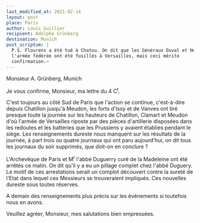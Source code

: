 ```yaml
---
last_modified_at: 2021-02-14
layout: post
place: Paris
author: Louis Guillier
recipient: Adolphe Grünberg
destination: Munich
post_scriptum: |
  P.S. Flourens a été tué à Chatou. On dit que les Généraux Duval et Henry de
  l'armée fédérée ont été fusillés à Versailles, mais ceci mérite
  confirmation.—
---
```


Monsieur A. Grünberg, Munich

Je vous confirme, Monsieur, ma lettre du 4 C<sup>t</sup>.

C'est toujours au côté Sud de Paris que l'action se continue, c'est-à-dire
depuis Chatillon jusqu'à Meudon, les forts d'Issy et de Vanves ont tiré presque
toute la journée sur les hauteurs de Chatillon, Clamart et Meudon d'où l'armée
de Versailles riposte par des pièces d'artillerie disposées dans les redoutes
et les batteries que les Prussiens y avaient établies pendant le siège.
Les renseignements dureste nous manquent sur les résultats de la journée, à part 
trois ou quatre journaux qui ont paru aujourd'hui, on dit tous les journaux du
soir supprimés, que doit-on en conclure ?

L'Archevêque de Paris et M<sup>r</sup> l'abbé Duguerry curé de la Madeleine ont
été arrêtés ce matin.
On dit qu'il y a eu un pillage complet chez l'abbé Duguery.
Le motif de ces arrestations serait un complot découvert contre la sureté de
l'Etat dans lequel ces Messieurs se trouveraient impliqués.
Ces nouvelles dureste sous toutes réserves.

A demain des renseignements plus précis sur les événements si toutefois nous en
avons.

Veuillez agréer, Monsieur, mes salutations bien empressées.
